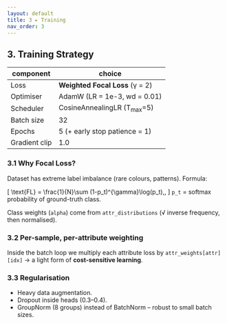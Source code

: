 ```yaml
---
layout: default
title: 3 ▸ Training
nav_order: 3
---
```


## 3. Training Strategy

| component | choice |
| -------------- | ------ |
| Loss | **Weighted Focal Loss** (γ = 2) |
| Optimiser | AdamW (LR = 1e-3, wd = 0.01) |
| Scheduler | CosineAnnealingLR (T<sub>max</sub>=5) |
| Batch size | 32 |
| Epochs | 5 (+ early stop patience = 1) |
| Gradient clip | 1.0 |

### 3.1 Why Focal Loss?
Dataset has extreme label imbalance (rare colours, patterns).
Formula:

\[
\text{FL} = \frac{1}{N}\sum (1-p_t)^{\gamma}\log(p_t)\,,
\]
`p_t` = softmax probability of ground-truth class.

Class weights (`alpha`) come from `attr_distributions` (√ inverse frequency, then normalised).

### 3.2 Per-sample, per-attribute weighting
Inside the batch loop we multiply each attribute loss by `attr_weights[attr][idx]` → a light form of **cost-sensitive learning**.

### 3.3 Regularisation
* Heavy data augmentation.
* Dropout inside heads (0.3–0.4).
* GroupNorm (8 groups) instead of BatchNorm – robust to small batch sizes.
